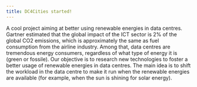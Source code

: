 ```yaml
---
title: DC4Cities started!
---
```


A cool project aiming at better using renewable energies in data centres. Gartner estimated that the global impact of the ICT sector is 2% of the global CO2 emissions, which is approximately the same as fuel consumption from the airline industry. Among that, data centres are tremendous energy consumers, regardless of what type of energy it is (green or fossile). Our objective is to research new technologies to foster a better usage of renewable energies in data centres. The main idea is to shift the workload in the data centre to make it run when the renewable energies are available (for example, when the sun is shining for solar energy).
